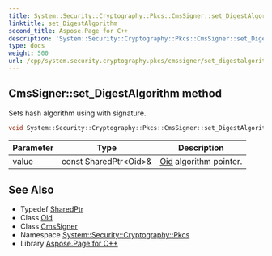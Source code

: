 ```yaml
---
title: System::Security::Cryptography::Pkcs::CmsSigner::set_DigestAlgorithm method
linktitle: set_DigestAlgorithm
second_title: Aspose.Page for C++
description: 'System::Security::Cryptography::Pkcs::CmsSigner::set_DigestAlgorithm method. Sets hash algorithm using with signature in C++.'
type: docs
weight: 500
url: /cpp/system.security.cryptography.pkcs/cmssigner/set_digestalgorithm/
---
```

## CmsSigner::set_DigestAlgorithm method


Sets hash algorithm using with signature.

```cpp
void System::Security::Cryptography::Pkcs::CmsSigner::set_DigestAlgorithm(const SharedPtr<Oid> &value)
```


| Parameter | Type | Description |
| --- | --- | --- |
| value | const SharedPtr\<Oid\>\& | [Oid](../../../system.security.cryptography/oid/) algorithm pointer. |

## See Also

* Typedef [SharedPtr](../../../system/sharedptr/)
* Class [Oid](../../../system.security.cryptography/oid/)
* Class [CmsSigner](../)
* Namespace [System::Security::Cryptography::Pkcs](../../)
* Library [Aspose.Page for C++](../../../)
